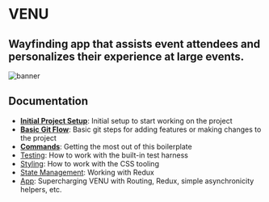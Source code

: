 # VENU
## Wayfinding app that assists event attendees and personalizes their experience at large events.
![banner](http://i.imgur.com/RunuALd.jpg "VENU")

## Documentation
- [**Initial Project Setup**](docs/git/setup.md): Initial setup to start working on the project
- [**Basic Git Flow**](docs/git/gitbasics.md): Basic git steps for adding features or making changes to the project
- [**Commands**](docs/general/commands.md): Getting the most out of this boilerplate
- [Testing](docs/testing): How to work with the built-in test harness
- [Styling](docs/css): How to work with the CSS tooling
- [State Management](docs/js/state.md): Working with Redux
- [App](docs/js): Supercharging VENU with Routing, Redux, simple
  asynchronicity helpers, etc.